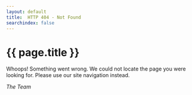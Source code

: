 ```yaml
---
layout: default
title:  HTTP 404 - Not Found
searchindex: false
---
```


# {{ page.title }}

Whoops! Something went wrong. We could not locate the page you were looking for. Please use our site navigation instead.

_The Team_
